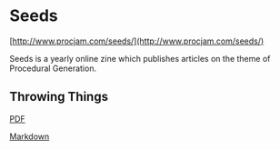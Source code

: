 # Seeds

[http://www.procjam.com/seeds/](http://www.procjam.com/seeds/)

Seeds is a yearly online zine which publishes articles on the theme of Procedural Generation.

## Throwing Things

[PDF](/ThrowingThings/article.pdf)

[Markdown](/ThrowingThings/article.md)
